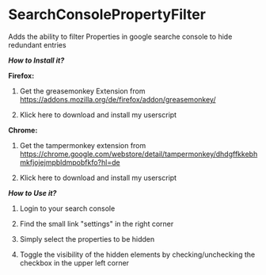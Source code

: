 # SearchConsolePropertyFilter
Adds the ability to filter Properties in google searche console to hide redundant entries

***How to Install it?***

**Firefox:**

1. Get the greasemonkey Extension from https://addons.mozilla.org/de/firefox/addon/greasemonkey/

2. Klick here to download and install my userscript

**Chrome:**

1. Get the tampermonkey extension from https://chrome.google.com/webstore/detail/tampermonkey/dhdgffkkebhmkfjojejmpbldmpobfkfo?hl=de

2. Klick here to download and install my userscript



***How to Use it?***

1. Login to your search console

2. Find the small link "settings" in the right corner

3. Simply select the properties to be hidden

4. Toggle the visibility of the hidden elements by checking/unchecking the checkbox in the upper left corner




